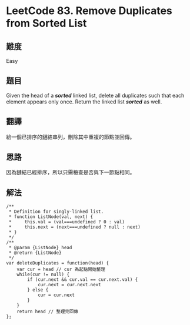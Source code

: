 # LeetCode 83. Remove Duplicates from Sorted List

## 難度

Easy

## 題目

Given the head of a ***sorted*** linked list, delete all duplicates such that each element appears only once. Return the linked list ***sorted*** as well.

## 翻譯

給一個已排序的鏈結串列，刪除其中重複的節點並回傳。

## 思路

因為鏈結已經排序，所以只需檢查是否與下一節點相同。

## 解法

```
/**
 * Definition for singly-linked list.
 * function ListNode(val, next) {
 *     this.val = (val===undefined ? 0 : val)
 *     this.next = (next===undefined ? null : next)
 * }
 */
/**
 * @param {ListNode} head
 * @return {ListNode}
 */
var deleteDuplicates = function(head) {
    var cur = head // cur 為起點開始整理
    while(cur != null) {
        if (cur.next && cur.val == cur.next.val) {
            cur.next = cur.next.next
        } else {
            cur = cur.next
        }
    }
    return head // 整理完回傳
};
```